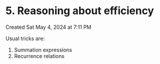 # 5. Reasoning about efficiency
Created Sat May 4, 2024 at 7:11 PM

Usual tricks are:
1. Summation expressions
2. Recurrence relations